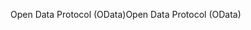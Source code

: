 <span data-ttu-id="28142-101">Open Data Protocol (OData)</span><span class="sxs-lookup"><span data-stu-id="28142-101">Open Data Protocol (OData)</span></span>